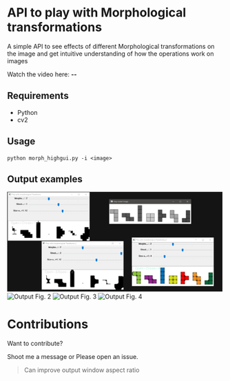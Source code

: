 # API to play with Morphological transformations

A simple API to see effects of different Morphological transformations on the image and get intuitive understanding of how the operations work on images

Watch the video here: **--**

## Requirements
- Python
- cv2

## Usage
```
python morph_highgui.py -i <image>
```

## Output examples

<img src="./src/screenshot.PNG" alt="Output Fig. 1" width="500"/>

<img src="src\image.png" alt="Output Fig. 2" width="500"/>

<img src="src\image.png" alt="Output Fig. 3" width="500"/>

<img src="src\image.png" alt="Output Fig. 4" width="500"/>


# Contributions

Want to contribute?

Shoot me a message or Please open an issue.

> Can improve output window aspect ratio
